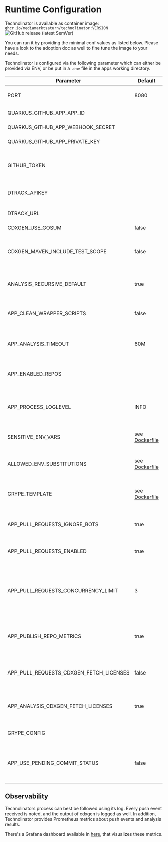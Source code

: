 # Runtime Configuration

Technolinator is available as container image: `ghcr.io/mediamarktsaturn/technolinator:VERSION` ![GitHub release (latest SemVer)](https://img.shields.io/github/v/release/MediaMarktSaturn/technolinator?label=latest%20version&sort=semver&style=flat-square)

You can run it by providing the minimal conf values as listed below. Please have a look to the adoption doc as well to fine tune the image to your needs.

Technolinator is configured via the following parameter which can either be provided via ENV, or be put in a `.env` file in the apps working directory.

| Parameter                               | Default                                      | Description                                                                                                               |
|-----------------------------------------|----------------------------------------------|---------------------------------------------------------------------------------------------------------------------------|
| PORT                                    | 8080                                         | Http port to listen to for GitHub Webhook events                                                                          |
| QUARKUS_GITHUB_APP_APP_ID               |                                              | Created during app creation on GitHub                                                                                     |
| QUARKUS_GITHUB_APP_WEBHOOK_SECRET       |                                              | Created during app creation on GitHub                                                                                     |
| QUARKUS_GITHUB_APP_PRIVATE_KEY          |                                              | Created during app creation on GitHub                                                                                     |
| GITHUB_TOKEN                            |                                              | Optional. Raises GH api quota for cdxgen and enables `go mod` projects                                                    |
| DTRACK_APIKEY                           |                                              | API key to access Dependency-Track                                                                                        |
| DTRACK_URL                              |                                              | Baseurl of Dependency-Track                                                                                               |
| CDXGEN_USE_GOSUM                        | false                                        | see [cdxgen](https://github.com/CycloneDX/cdxgen#environment-variables)                                                   |
| CDXGEN_MAVEN_INCLUDE_TEST_SCOPE         | false                                        | Whether test scoped dependencies for maven projects should be respected                                                   |
| ANALYSIS_RECURSIVE_DEFAULT              | true                                         | default value for the `analysis.recursvie` config                                                                         |
| APP_CLEAN_WRAPPER_SCRIPTS               | false                                        | Remove wrapper scripts like gradlew or mvnw for not downloading these tools                                               |
| APP_ANALYSIS_TIMEOUT                    | 60M                                          | Maximal duration of an analysis before getting aborted                                                                    |
| APP_ENABLED_REPOS                       |                                              | Comma separated list of repo names that should be analyzed; all if empty                                                  |
| APP_PROCESS_LOGLEVEL                    | INFO                                         | Log config for OS commands like 'cdxgen', set to 'DEBUG' to see its output                                                |
| SENSITIVE_ENV_VARS                      | see [Dockerfile](src/main/docker/Dockerfile) | Comma separated list of env var names, that must not be logged                                                            |
| ALLOWED_ENV_SUBSTITUTIONS               | see [Dockerfile](src/main/docker/Dockerfile) | Comma separated list of env var names, that can be used in repo config                                                    |
| GRYPE_TEMPLATE                          | see [Dockerfile](src/main/docker/Dockerfile) | Template to be used by grype for vulnerability reports in pull-requests                                                   |
| APP_PULL_REQUESTS_IGNORE_BOTS           | true                                         | Whether pull-requests created by bots should be ignored                                                                   |
| APP_PULL_REQUESTS_ENABLED               | true                                         | Whether pull-request commenting should be enabled                                                                         |
| APP_PULL_REQUESTS_CONCURRENCY_LIMIT     | 3                                            | How many pull-requests of the same repository should be analyzed in parallel, exceeding ones are ignored. '0' = unlimited |
| APP_PUBLISH_REPO_METRICS                | true                                         | Publish metrics about the analyzed repositories like contained languages (acc. to GitHub API)                             |
| APP_PULL_REQUESTS_CDXGEN_FETCH_LICENSES | false                                        | Whether license information should be included in pull-request created sboms                                              |
| APP_ANALYSIS_CDXGEN_FETCH_LICENSES      | true                                         | Wheter license information should be included in default-branch analysis                                                  |
| GRYPE_CONFIG                            |                                              | Path to a [grype configuration](https://github.com/anchore/grype#configuration) file used in PR analysis                  |
| APP_USE_PENDING_COMMIT_STATUS           | false                                        | Wether a PENDING commit status should be announced when analysing the default branch                                      |

## Observability

Technolinators process can best be followed using its log. Every push event received is noted, and the output of cdxgen is logged as well.
In addition, Technolinator provides Prometheus metrics about push events and analysis results.

There's a Grafana dashboard available in [here](_dashboards), that visualizes these metrics.
